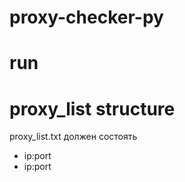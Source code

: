 # proxy-checker-py

# run 


# proxy_list structure
proxy_list.txt должен состоять
- ip:port
- ip:port
